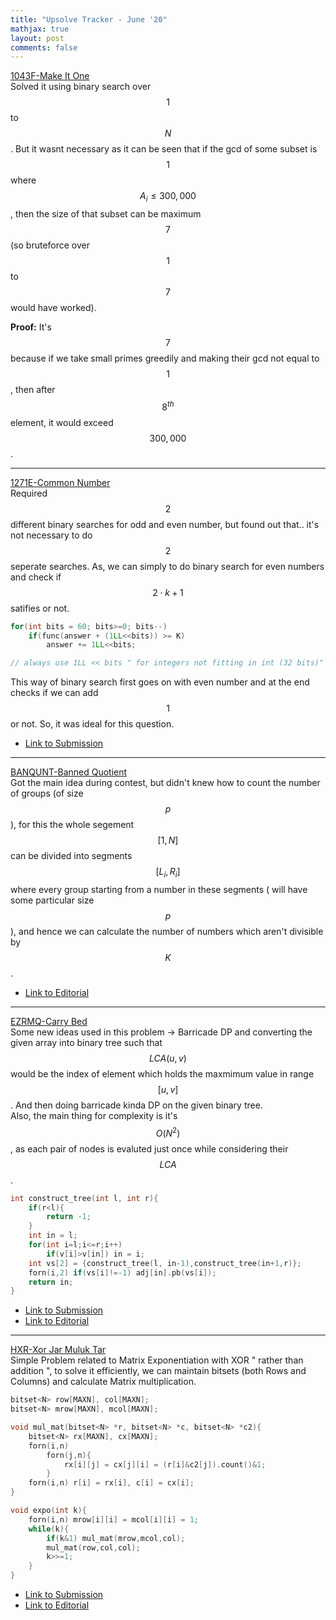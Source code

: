 ```yaml
---
title: "Upsolve Tracker - June '20"
mathjax: true
layout: post
comments: false
---
```


[1043F-Make It One](https://codeforces.com/contest/1043/problem/F)                      
Solved it using binary search over $$1$$ to $$N$$. But it wasnt necessary as it can be seen that if the gcd of some subset is $$1$$ where $$ A_i \leq 300,000 $$, then the size of that subset can be maximum $$7$$ (so bruteforce over $$1$$ to $$7$$ would have worked). 					

**Proof:** It's $$7$$ because if we take small primes greedily and making their gcd not equal to $$1$$, then after $$8^{th}$$ element, it would exceed $$300,000$$.


---

[1271E-Common Number](https://codeforces.com/contest/1043/problem/F)                      
Required $$2$$ different binary searches for odd and even number, but found out that.. it's not necessary to do $$2$$ seperate searches. As, we can simply to do binary search for even numbers and check if $$2\cdot k+1$$ satifies or not.

```cpp
for(int bits = 60; bits>=0; bits--)
	if(func(answer + (1LL<<bits)) >= K)
		answer += 1LL<<bits;

// always use 1LL << bits " for integers not fitting in int (32 bits)"
```
This way of binary search first goes on with even number and at the end checks if we can add $$1$$ or not. So, it was ideal for this question.


* [Link to Submission](https://codeforces.com/contest/1271/submission/82781250) 

---

[BANQUNT-Banned Quotient](https://www.codechef.com/COOK119A/problems/BANQUNT)            
Got the main idea during contest, but didn't knew how to count the number of groups (of size $$p$$), for this the whole segement $$[1, N]$$ can be divided into segments $$[L_i, R_i]$$ where every group starting from a number in these segments ( will have some particular size $$p$$), and hence we can calculate the number of numbers which aren't divisible by $$K$$.

* [Link to Editorial](https://discuss.codechef.com/t/banqunt-editorial/69452) 			

---

[EZRMQ-Carry Bed](https://www.codechef.com/COOK119A/problems/EZRMQ)                      
Some new ideas used in this problem -> Barricade DP and converting the given array into binary tree such that $$LCA(u, v)$$ would be the index of element which holds the maxmimum value in range $$[u, v]$$. And then doing barricade kinda DP on the given binary tree. 			
Also, the main thing for complexity is it's $$O(N^2)$$, as each pair of nodes is evaluted just once while considering their $$LCA$$.

```cpp
int construct_tree(int l, int r){
	if(r<l){
		return -1;
	}
	int in = l;
	for(int i=l;i<=r;i++)
		if(v[i]>v[in]) in = i;
	int vs[2] = {construct_tree(l, in-1),construct_tree(in+1,r)};
	forn(i,2) if(vs[i]!=-1) adj[in].pb(vs[i]);
	return in;
}
```

* [Link to Submission](https://www.codechef.com/viewsolution/34639859)					
* [Link to Editorial](https://discuss.codechef.com/t/ezrmq-editorial/69458)

---

[HXR-Xor Jar Muluk Tar](https://www.codechef.com/LTIME83A/problems/HXR)                      
Simple Problem related to Matrix Exponentiation with XOR " rather than addition ", to solve it efficiently, we can maintain bitsets (both Rows and Columns) and calculate Matrix multiplication.

```cpp
bitset<N> row[MAXN], col[MAXN];
bitset<N> mrow[MAXN], mcol[MAXN];

void mul_mat(bitset<N> *r, bitset<N> *c, bitset<N> *c2){
	bitset<N> rx[MAXN], cx[MAXN];
	forn(i,n)
		forn(j,n){
			rx[i][j] = cx[j][i] = (r[i]&c2[j]).count()&1;
		}
	forn(i,n) r[i] = rx[i], c[i] = cx[i];
}

void expo(int k){
	forn(i,n) mrow[i][i] = mcol[i][i] = 1;
	while(k){
		if(k&1) mul_mat(mrow,mcol,col);
		mul_mat(row,col,col);
		k>>=1;
	}
}
```

* [Link to Submission](https://www.codechef.com/viewsolution/34648600)					
* [Link to Editorial](https://discuss.codechef.com/t/hxr-editorial/63715)



